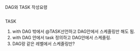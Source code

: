 DAG와 TASK 작성요령

```

```


TASK
1. with DAG 밖에서 @TASK선언하고 DAG안에서 스케줄링만 해도 됨.
2. with DAG 안에서 task 정의하고 DAG안에서 스케줄링.
3. DAG랑 같은 레벨에서 스케줄링만?
